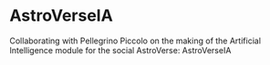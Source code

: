 # AstroVerseIA
Collaborating with Pellegrino Piccolo on the making of the Artificial Intelligence module for the social AstroVerse: AstroVerseIA
